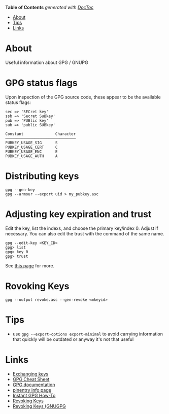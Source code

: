 <!-- START doctoc generated TOC please keep comment here to allow auto update -->
<!-- DON'T EDIT THIS SECTION, INSTEAD RE-RUN doctoc TO UPDATE -->
**Table of Contents**  *generated with [DocToc](https://github.com/thlorenz/doctoc)*

- [About](#about)
- [Tips](#tips)
- [Links](#links)

<!-- END doctoc generated TOC please keep comment here to allow auto update -->

# About
Useful information about GPG / GNUPG

# GPG status flags

Upon inspection of the GPG source code, these appear to be the available status flags:

```
sec => 'SECret key'
ssb => 'Secret SuBkey'
pub => 'PUBlic key'
sub => 'public SUBkey'
```

```
Constant              Character
───────────────────────────────
PUBKEY_USAGE_SIG      S
PUBKEY_USAGE_CERT     C
PUBKEY_USAGE_ENC      E
PUBKEY_USAGE_AUTH     A
```

# Distributing keys

```
gpg --gen-key
gpg --armour --export uid > my_pubkey.asc
```

# Adjusting key expiration and trust

Edit the key, list the indexs, and choose the primary key/index 0. Adjust if necessary. You can also edit the trust with the command of the same name.
```
gpg --edit-key <KEY_ID>
gpg> list
gpg> key 0
gpg> trust
```

See [this page](https://www.g-loaded.eu/2010/11/01/change-expiration-date-gpg-key/) for more.

# Rovoking Keys

```
gpg --output revoke.asc --gen-revoke <mkeyid>
```

# Tips

* use `gpg --export-options export-minimal` to avoid carrying information that quickly will be outdated or anyway it's not that useful

# Links

* [Exchanging keys](https://www.gnupg.org/gph/en/manual/x56.html)
* [GPG Cheat Sheet](http://irtfweb.ifa.hawaii.edu/~lockhart/gpg/gpg-cs.html)
* [GPG documentation](https://www.gnupg.org/documentation/manpage.html)
* [pinentry info page](https://gist.github.com/ProfessorKaos64/05d1f284f931223624834788da045c65)
* [Instant GPG How-To](http://homepages.inf.ed.ac.uk/da/id/gpg-howto.shtml)
* [Revoking Keys](https://www.hackdiary.com/2004/01/18/revoking-a-gpg-key/)
* [Revoking Keys (GNUGPG](https://www.gnupg.org/gph/en/manual/c14.html)
